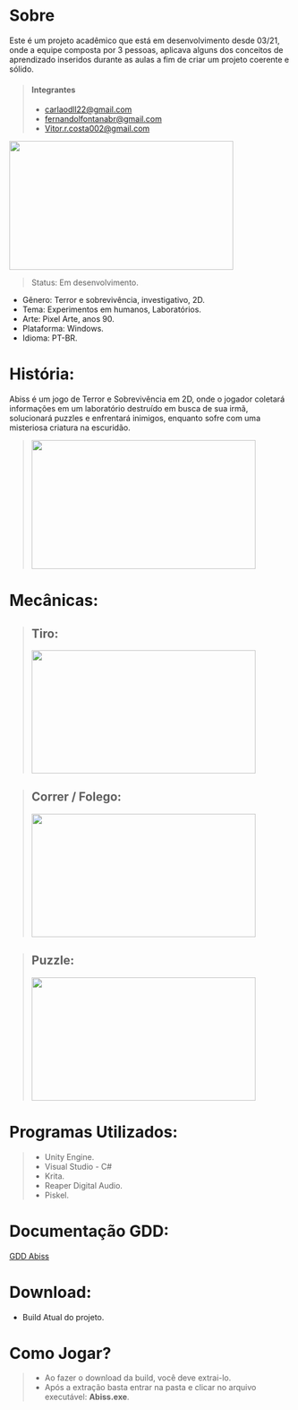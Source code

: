 # **Sobre**
Este é um projeto acadêmico que está em desenvolvimento desde 03/21, onde a equipe composta por 3 pessoas, aplicava alguns dos conceitos de aprendizado inseridos durante as aulas a fim de criar um projeto coerente e sólido.

> #### Integrantes
> + carlaodll22@gmail.com
> + fernandolfontanabr@gmail.com
> + Vitor.r.costa002@gmail.com



<img src="https://github.com/Carlosdll22/ABISS/assets/135077890/18386ef0-5c36-4802-b943-343f4e334de2" width="400" height="230" />

> Status: Em desenvolvimento.
+ Gênero: Terror e sobrevivência, investigativo, 2D.
+ Tema: Experimentos em humanos, Laboratórios.
+ Arte: Pixel Arte, anos 90.
+ Plataforma: Windows.
+ Idioma: PT-BR.

# **História:**
Abiss é um jogo de Terror e Sobrevivência em 2D, onde o jogador coletará informações em um laboratório destruído em busca de sua irmã, solucionará puzzles e enfrentará inimigos, enquanto sofre com uma misteriosa criatura na escuridão.

> <img src="https://github.com/Carlosdll22/ABISS/assets/135077890/3ddb3ae6-a4bb-4446-9c91-922a1bff89ff" width="400" height="230" />

# **Mecânicas:**

> ## Tiro:
> <img src="https://github.com/Carlosdll22/ABISS/assets/135077890/91da5c33-b093-4ade-b509-a14b1286daae" width="400" height="220" />

> ## Correr / Folego:
> <img src="https://github.com/Carlosdll22/ABISS/assets/135077890/36b235da-6613-4bef-9ac3-2afa45c0f3ab" width="400" height="220" />

> ## Puzzle:
> <img src="https://github.com/Carlosdll22/ABISS/assets/135077890/52af7aae-d6d2-4342-b1b1-78c4b12205e3" width="400" height="220" />


# **Programas Utilizados:**

> + Unity Engine.
> + Visual Studio - C#
> + Krita.
> + Reaper Digital Audio.
> + Piskel.

# **Documentação GDD:**

[GDD Abiss](https://docs.google.com/document/d/1BnNitLCJvuzx7TMl2nRRkDlvAm3u84Eg/edit?usp=sharing&ouid=108651226990019620528&rtpof=true&sd=true)

# **Download:**
+ Build Atual do projeto.


# **Como Jogar?**

> + Ao fazer o download da build, você deve extrai-lo.
> + Após a extração basta entrar na pasta e clicar no arquivo executável: **Abiss.exe**.



